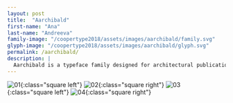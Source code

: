 ```yaml
---
layout: post
title:  "Aarchibald"
first-name: "Ana"
last-name: "Andreeva"
family-image: "/coopertype2018/assets/images/aarchibald/family.svg"
glyph-image: "/coopertype2018/assets/images/aarchibald/glyph.svg"
permalink: /aarchibald/
description: |
  Aarchibald is a typeface family designed for architectural publications and German language. Aarchibald is an open, readable typeface with sharp, angular elements. Extra-low cap height and short extenders allow for tight line spacing and make it easy to use in cap-heavy setups. Supports most European languages and includes Cyrillic alphabet, linear and old-style number sets, ligatures and open type features.
---
```


![01](/coopertype2018/assets/images/aarchibald/01.jpg){:class="square left"}
![02](/coopertype2018/assets/images/aarchibald/02.jpg){:class="square right"}
![03](/coopertype2018/assets/images/aarchibald/03.jpg){:class="square left"}
![04](/coopertype2018/assets/images/aarchibald/04.jpg){:class="square right"}
